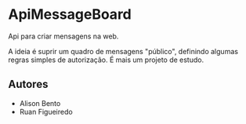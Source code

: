 # ApiMessageBoard

Api para criar mensagens na web.

A ideia é suprir um quadro de mensagens "público", definindo algumas regras
simples de autorização. É mais um projeto de estudo.

## Autores

- Alison Bento
- Ruan Figueiredo
